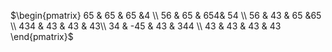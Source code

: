 $\begin{pmatrix}
65 & 65 & 65 &4  \\
56 & 65 &  654& 54 \\
56 & 43 & 65 &65  \\
434 & 43 & 43 &  43\\
34 & -45 & 43 & 344 \\
43 & 43 & 43 & 43
\end{pmatrix}$
